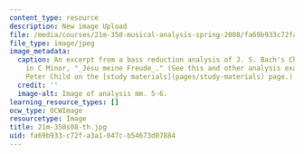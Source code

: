 ```yaml
---
content_type: resource
description: New image Upload
file: /media/courses/21m-350-musical-analysis-spring-2008/fa69b933c72fa3a1047cb54673d07884_21m-350s08-th.jpg
file_type: image/jpeg
image_metadata:
  caption: An excerpt from a bass reduction analysis of J. S. Bach's Chorale Prelude
    in C Minor, "_Jesu meine Freude_." (See this and other analysis examples by Prof.
    Peter Child on the [study materials](pages/study-materials) page.)
  credit: ''
  image-alt: Image of analysis mm. 5-6.
learning_resource_types: []
ocw_type: OCWImage
resourcetype: Image
title: 21m-350s08-th.jpg
uid: fa69b933-c72f-a3a1-047c-b54673d07884
---
```

